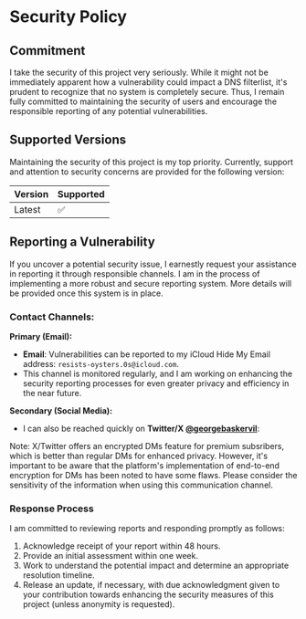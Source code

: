 # Security Policy

## Commitment
I take the security of this project very seriously. 
While it might not be immediately apparent how a vulnerability could impact a DNS filterlist, it's prudent to recognize that no system is completely secure. 
Thus, I remain fully committed to maintaining the security of users and encourage the responsible reporting of any potential vulnerabilities.

## Supported Versions

Maintaining the security of this project is my top priority. Currently, support and attention to security concerns are provided for the following version:

| Version | Supported          |
| ------- | ------------------ |
| Latest  | :white_check_mark: |

## Reporting a Vulnerability

If you uncover a potential security issue, I earnestly request your assistance in reporting it through responsible channels. 
I am in the process of implementing a more robust and secure reporting system. More details will be provided once this system is in place.

### Contact Channels:

**Primary (Email):**

- **Email**: Vulnerabilities can be reported to my iCloud Hide My Email address: `resists-oysters.0s@icloud.com`.
- This channel is monitored regularly, and I am working on enhancing the security reporting processes for even greater privacy and efficiency in the near future.

**Secondary (Social Media):**

- I can also be reached quickly on **Twitter/X [@georgebaskervil](https://twitter.com/georgebaskervil)**:
    
Note: X/Twitter offers an encrypted DMs feature for premium subsribers, which is better than regular DMs for enhanced privacy.
However, it's important to be aware that the platform's implementation of end-to-end encryption for DMs has been noted to have some flaws.
Please consider the sensitivity of the information when using this communication channel.

### Response Process

I am committed to reviewing reports and responding promptly as follows:

1. Acknowledge receipt of your report within 48 hours.
2. Provide an initial assessment within one week.
3. Work to understand the potential impact and determine an appropriate resolution timeline.
4. Release an update, if necessary, with due acknowledgment given to your contribution towards enhancing the security measures of this project (unless anonymity is requested).
